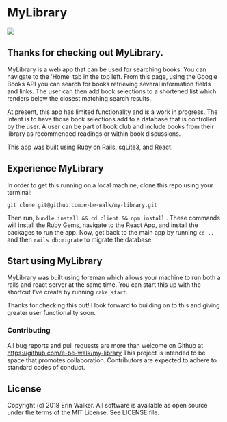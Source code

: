 # MyLibrary

![](https://media.giphy.com/media/fnvyaCScH719bXyzRS/giphy.gif)
## Thanks for checking out MyLibrary.
MyLibrary is a web app that can be used for searching books. You can navigate to the 'Home' tab in the top left. From this page, using the Google Books API you can search for books retrieving several information fields and links. The user can then add book selections to a shortened list which renders below the closest matching search results.

At present, this app has limited functionality and is a work in progress. The intent is to have those book selections add to a database that is controlled by the user. A user can be part of book club and include books from their library as recommended readings or within book discussions.

This app was built using Ruby on Rails, sqLite3, and React.

## Experience MyLibrary
In order to get this running on a local machine, clone this repo using your terminal:

`git clone git@github.com:e-be-walk/my-library.git`

Then run, `bundle install && cd client && npm install` . These commands will install the Ruby Gems, navigate to the React App, and install the packages to run the app. Now, get back to the main app by running `cd ..` and then `rails db:migrate` to migrate the database.

## Start using MyLibrary
MyLibrary was built using foreman which allows your machine to run both a rails and react server at the same time. You can start this up with the shortcut I've create by running `rake start`.

Thanks for checking this out! I look forward to building on to this and giving greater user functionality soon.

### Contributing
All bug reports and pull requests are more than welcome on Github at https://github.com/e-be-walk/my-library This project is intended to be space that promotes collaboration. Contributors are expected to adhere to standard codes of conduct.

## License
Copyright (c) 2018 Erin Walker. All software is available as open source under the terms of the MIT License. See LICENSE file.
